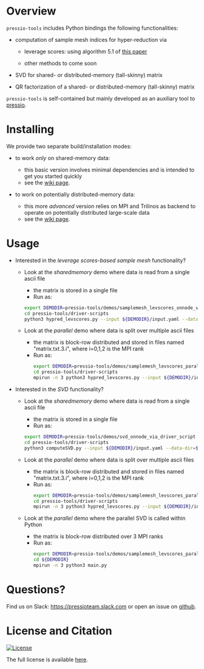 
# Overview

`pressio-tools` includes Python bindings the following functionalities:

- computation of sample mesh indices for hyper-reduction via

	- leverage scores: using algorithm 5.1 of [this paper](https://arxiv.org/pdf/1903.00911.pdf)

	- other methods to come soon

- SVD for shared- or distributed-memory (tall-skinny) matrix

- QR factorization of a shared- or distributed-memory (tall-skinny) matrix

`pressio-tools` is self-contained but mainly developed as an auxiliary tool to [pressio](https://pressio.github.io/).

<!-- # When to use pressio-tools? -->
<!-- *`pressio-tools` is mainly intended to operate on large data distributed on large-scale machines, but we also support sharemem scenarios.* -->
<!-- For example, suppose you want to use the SVD functionality. If you have a "small" matrix that fits on a single node, using pressio-tools to compute its SVD is excessive, and you (likely) can as easily use scipy.svd or other libraries for shared-memory computing like Eigen. -->
<!-- However, if you have a large tall-skinny matrix distributed over a large machine and need to compute its SVD, then `pressio-tools` is right for you. -->

# Installing

We provide two separate build/installation modes:

- to work *only* on shared-memory data:
  * this basic version involves minimal dependencies and is intended to get you started quickly
  * see the [wiki page](https://github.com/Pressio/pressio-tools/wiki/Sharedmemory-build:-requirements-and-installation).

- to work on potentially distributed-memory data:
  * this more *advanced* version relies on MPI and Trilinos as backend to operate on potentially distributed large-scale data
  * see the [wiki page](https://github.com/Pressio/pressio-tools/wiki/MPI-build:-requirements-and-installation).

# Usage

- Interested in the *leverage scores-based sample mesh* functionality?
  - Look at the *sharedmemory* demo where data is read from a single ascii file
	- the matrix is stored in a single file
    - Run as:
	 ```bash
	 export DEMODIR=pressio-tools/demos/samplemesh_levscores_onnode_via_driver_script
	 cd pressio-tools/driver-scripts
	 python3 hypred_levscores.py --input ${DEMODIR}/input.yaml --data-dir=${DEMODIR}`
	 ```

  - Look at the *parallel* demo where data is split over multiple ascii files
    - the matrix is block-row distributed and stored in files named "matrix.txt.3.i", where i=0,1,2 is the MPI rank
    - Run as:
	  ```bash
	  export DEMODIR=pressio-tools/demos/samplemesh_levscores_parallel_via_driver_script
	  cd pressio-tools/driver-scripts
	  mpirun -n 3 python3 hypred_levscores.py --input ${DEMODIR}/input.yaml --data-dir=${DEMODIR}`
	  ```

- Interested in the *SVD* functionality?
  - Look at the *sharedmemory* demo where data is read from a single ascii file
	- the matrix is stored in a single file
    - Run as:
	 ```bash
	 export DEMODIR=pressio-tools/demos/svd_onnode_via_driver_script
	 cd pressio-tools/driver-scripts
	 python3 computeSVD.py --input ${DEMODIR}/input.yaml --data-dir=${DEMODIR}`
	 ```

  - Look at the *parallel* demo where data is split over multiple ascii files
    - the matrix is block-row distributed and stored in files named "matrix.txt.3.i", where i=0,1,2 is the MPI rank
    - Run as:
	  ```bash
	  export DEMODIR=pressio-tools/demos/samplemesh_levscores_parallel_via_driver_script
	  cd pressio-tools/driver-scripts
	  mpirun -n 3 python3 hypred_levscores.py --input ${DEMODIR}/input.yaml --data-dir=${DEMODIR}`
	  ```

  - Look at the *parallel* demo where the parallel SVD is called within Python
    - the matrix is block-row distributed over 3 MPI ranks
    - Run as:
	  ```bash
	  export DEMODIR=pressio-tools/demos/samplemesh_levscores_parallel_via_driver_script
	  cd ${DEMODIR}
	  mpirun -n 3 python3 main.py
	  ```


<!-- - Interested in the *QR* factorizaton? -->
<!--   - You can look at the *distributed* case: -->
<!-- 	- [demo](https://github.com/Pressio/pressio-tools/blob/master/demos/qr.py). -->
<!--     - Run as: `cd demos; mpirun -n 4 python3 qr.py` -->


# Questions?
Find us on Slack: https://pressioteam.slack.com or open an issue on [github](https://github.com/Pressio/pressio-tools).

# License and Citation
[![License](https://img.shields.io/badge/License-BSD%203--Clause-blue.svg)](https://opensource.org/licenses/BSD-3-Clause)

The full license is available [here](https://pressio.github.io/various/license/).
